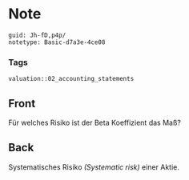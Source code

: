 # Note
```
guid: Jh-fD,p4p/
notetype: Basic-d7a3e-4ce08
```

### Tags
```
valuation::02_accounting_statements
```

## Front
<p>Für welches Risiko ist der Beta Koeffizient das Maß?

## Back
Systematisches Risiko <i>(Systematic risk)</i> einer Aktie.

